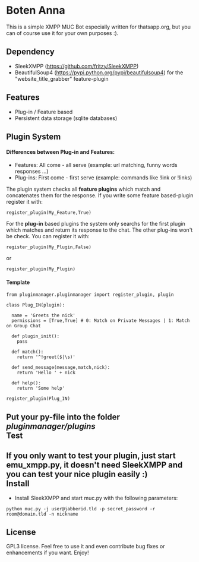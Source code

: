 Boten Anna
===

This is a simple XMPP MUC Bot especially written for thatsapp.org, but you can of course use it for your own purposes :).

Dependency
---
* SleekXMPP (https://github.com/fritzy/SleekXMPP)
* BeautifulSoup4 (https://pypi.python.org/pypi/beautifulsoup4) for the "website_title_grabber" feature-plugin

Features
---
* Plug-in / Feature based
* Persistent data storage (sqlite databases)

Plugin System
---
#### Differences between Plug-in and Features:  
* Features: All come - all serve (example: url matching, funny words responses ...)  
* Plug-ins: First come - first serve (example: commands like !link or !links)  

The plugin system checks all **feature plugins** which match and concatenates them for the response. If you write some feature based-plugin register it with:   
````
register_plugin(My_Feature,True)  
````

For the **plug-in** based plugins the system only searchs for the first plugin which matches and return its response to the chat. The other plug-ins won't be check. You can register it with:  
````
register_plugin(My_Plugin,False)  
````

or  

````
register_plugin(My_Plugin)  
````

#### Template  
````
from pluginmanager.pluginmanager import register_plugin, plugin

class Plug_IN(plugin):
   
  name = 'Greets the nick'
  permissions = [True,True] # 0: Match on Private Messages | 1: Match on Group Chat   
  
  def plugin_init():
    pass

  def match():
    return '^!greet($|\s)'

  def send_message(message,match,nick):
    return 'Hello ' + nick

  def help():
    return 'Some help'

register_plugin(Plug_IN)
````
Put your py-file into the folder *pluginmanager/plugins*  
Test
---
If you only want to test your plugin, just start **emu_xmpp.py**, it doesn't need SleekXMPP and you can test your nice plugin easily :)  
Install
---
* Install SleekXMPP and start muc.py with the following parameters:  
````
python muc.py -j user@jabberid.tld -p secret_password -r room@domain.tld -n nickname  
````

License
---
GPL3 license.
Feel free to use it and even contribute bug fixes or enhancements if you want. Enjoy!
